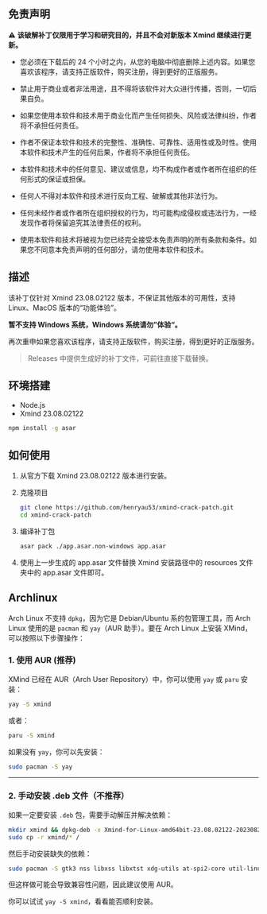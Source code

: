 ## 免责声明

⚠️ **该破解补丁仅限用于学习和研究目的，并且不会对新版本 Xmind 继续进行更新。**

- 您必须在下载后的 24 个小时之内，从您的电脑中彻底删除上述内容。如果您喜欢该程序，请支持正版软件，购买注册，得到更好的正版服务。

- 禁止用于商业或者非法用途，且不得将该软件对大众进行传播，否则，一切后果自负。

- 如果您使用本软件和技术用于商业化而产生任何损失、风险或法律纠纷，作者将不承担任何责任。

- 作者不保证本软件和技术的完整性、准确性、可靠性、适用性或及时性。使用本软件和技术产生的任何后果，作者将不承担任何责任。

- 本软件和技术中的任何意见、建议或信息，均不构成作者或作者所在组织的任何形式的保证或担保。

- 任何人不得对本软件和技术进行反向工程、破解或其他非法行为。

- 任何未经作者或作者所在组织授权的行为，均可能构成侵权或违法行为，一经发现作者将保留追究其法律责任的权利。

- 使用本软件和技术将被视为您已经完全接受本免责声明的所有条款和条件。如果您不同意本免责声明的任何部分，请勿使用本软件和技术。

## 描述

该补丁仅针对 Xmind 23.08.02122 版本，不保证其他版本的可用性，支持 Linux、MacOS 版本的“功能体验”。

**暂不支持 Windows 系统，Windows 系统请勿”体验“。**

再次重申如果您喜欢该程序，请支持正版软件，购买注册，得到更好的正版服务。

> Releases 中提供生成好的补丁文件，可前往直接下载替换。

## 环境搭建

- Node.js
- Xmind 23.08.02122

```bash
npm install -g asar
```

## 如何使用

1. 从官方下载 Xmind 23.08.02122 版本进行安装。

2. 克隆项目

   ```bash
   git clone https://github.com/henryau53/xmind-crack-patch.git
   cd xmind-crack-patch
   ```

3. 编译补丁包

   ```bash
   asar pack ./app.asar.non-windows app.asar
   ```

4. 使用上一步生成的 app.asar 文件替换 Xmind 安装路径中的 resources 文件夹中的 app.asar 文件即可。


## Archlinux
Arch Linux 不支持 `dpkg`，因为它是 Debian/Ubuntu 系的包管理工具，而 Arch Linux 使用的是 `pacman` 和 `yay`（AUR 助手）。要在 Arch Linux 上安装 XMind，可以按照以下步骤操作：

### 1. **使用 AUR (推荐)**
XMind 已经在 AUR（Arch User Repository）中，你可以使用 `yay` 或 `paru` 安装：
```bash
yay -S xmind
```
或者：
```bash
paru -S xmind
```
如果没有 `yay`，你可以先安装：
```bash
sudo pacman -S yay
```

---

### 2. **手动安装 .deb 文件（不推荐）**
如果一定要安装 `.deb` 包，需要手动解压并解决依赖：
```bash
mkdir xmind && dpkg-deb -x Xmind-for-Linux-amd64bit-23.08.02122-202308281754.deb xmind
sudo cp -r xmind/* /
```
然后手动安装缺失的依赖：
```bash
sudo pacman -S gtk3 nss libxss libxtst xdg-utils at-spi2-core util-linux libsecret
```
但这样做可能会导致兼容性问题，因此建议使用 AUR。

你可以试试 `yay -S xmind`，看看能否顺利安装。
